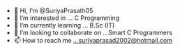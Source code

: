 - 👋 Hi, I’m @SuriyaPrasath05
- 👀 I’m interested in ... C Programming
- 🌱 I’m currently learning ... B.Sc (IT)
- 💞️ I’m looking to collaborate on ...Smart C Programmers
- 📫 How to reach me ...suriyaprasad2002@hotmail.com


<!---
SuriyaPrasath05/Suriya Prasath is a ✨ special ✨ repository because its `README.md` (this file) appears on your GitHub profile.
You can click the Preview link to take a look at your changes.
--->
